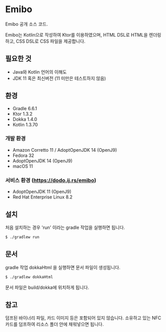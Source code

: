 # Emibo
Emibo 공개 소스 코드.

Emibo는 Kotlin으로 작성하여 Ktor를 이용하였으며, HTML DSL로 HTML을 렌더링하고, CSS DSL로 CSS 파일을 제공합니다.

## 필요한 것
 - Java와 Kotlin 언어의 이해도
 - JDK 11 혹은 최신버전 (11 미만은 테스트하지 않음)

## 환경
 - Gradle 6.6.1
 - Ktor 1.3.2
 - Dokka 1.4.0
 - Kotlin 1.3.70
### 개발 환경
 - Amazon Corretto 11 / AdoptOpenJDK 14 (OpenJ9)
 - Fedora 32
 - AdoptOpenJDK 14 (OpenJ9)
 - macOS 11
### 서비스 환경 (https://dodo.ij.rs/emibo) 
 - AdoptOpenJDK 11 (OpenJ9)
 - Red Hat Enterprise Linux 8.2
## 설치
처음 설치하는 경우 'run' 이라는 gradle 작업을 실행하면 됩니다.
```bash
$ ./gradlew run
```
## 문서
gradle 작업 dokkaHtml 을 실행하면 문서 파일이 생성됩니다.
```bash
$ ./gradlew dokkaHtml
```
문서 파일은 build/dokka에 위치하게 됩니다.

## 참고
덤프된 바이너리 파일, 카드 이미지 등은 포함되어 있지 않습니다. 소유하고 있는 NFC 카드를 덤프하여 리소스 폴더 안에 채워넣으면 됩니다.

